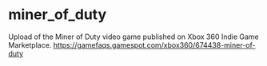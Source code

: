 # miner_of_duty

Upload of the Miner of Duty video game published on Xbox 360 Indie Game Marketplace.
https://gamefaqs.gamespot.com/xbox360/674438-miner-of-duty

